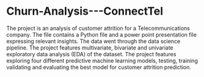# Churn-Analysis---ConnectTel
The project is an analysis of customer attrition for a Telecommunications company. The file contains a Python file and a power point presentation file expressing relevant insights. The data went through the data science pipeline. The project features multivariate, bivariate and univariate exploratory data analysis (EDA) of the dataset. The project features exploring four different predictive machine learning models, testing, training validating and evaluating the best model for customer attrition prediction.

